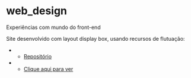 # web_design
Experiências com mundo do front-end


Site desenvolvido com layout display box, usando recursos de flutuação:

- * [Repositório](/site_com_box_layout)

- * [Clique aqui para ver](https://lipe1994.github.io/web_design/site_com_box_layout/)
